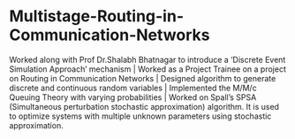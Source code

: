 Multistage-Routing-in-Communication-Networks
============================================

Worked along with Prof Dr.Shalabh Bhatnagar to introduce a ‘Discrete Event Simulation Approach’ mechanism | Worked as a Project Trainee on a project on Routing in Communication Networks | Designed algorithm to generate discrete and continuous random variables | Implemented the M/M/c Queuing Theory with varying probabilities | Worked on Spall’s SPSA (Simultaneous perturbation stochastic approximation) algorithm. It is used to optimize systems with multiple unknown parameters using stochastic approximation.
